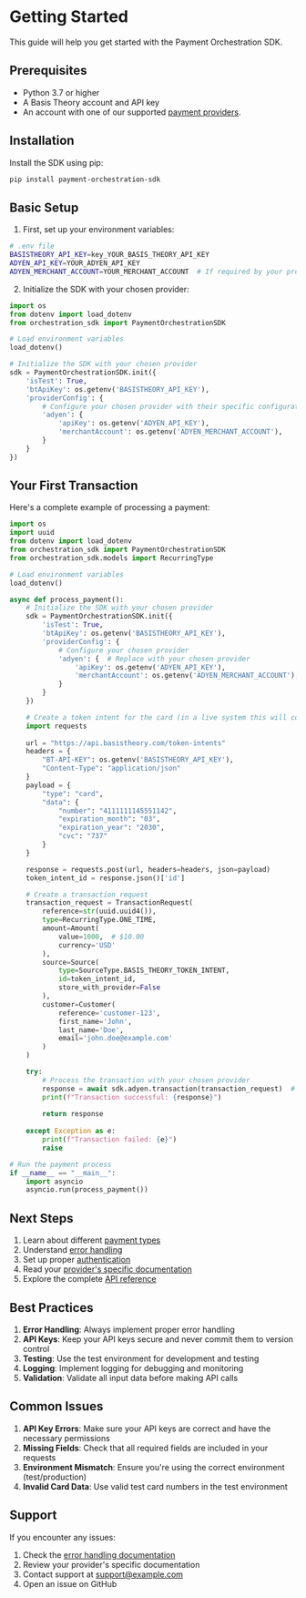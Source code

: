 # Getting Started

This guide will help you get started with the Payment Orchestration SDK.

## Prerequisites

- Python 3.7 or higher
- A Basis Theory account and API key
- An account with one of our supported [payment providers](./providers/index.md).

## Installation

Install the SDK using pip:

```bash
pip install payment-orchestration-sdk
```

## Basic Setup

1. First, set up your environment variables:

```bash
# .env file
BASISTHEORY_API_KEY=key_YOUR_BASIS_THEORY_API_KEY
ADYEN_API_KEY=YOUR_ADYEN_API_KEY
ADYEN_MERCHANT_ACCOUNT=YOUR_MERCHANT_ACCOUNT  # If required by your provider
```

2. Initialize the SDK with your chosen provider:

```python
import os
from dotenv import load_dotenv
from orchestration_sdk import PaymentOrchestrationSDK

# Load environment variables
load_dotenv()

# Initialize the SDK with your chosen provider
sdk = PaymentOrchestrationSDK.init({
    'isTest': True,
    'btApiKey': os.getenv('BASISTHEORY_API_KEY'),
    'providerConfig': {
        # Configure your chosen provider with their specific configuration
        'adyen': { 
            'apiKey': os.getenv('ADYEN_API_KEY'),
            'merchantAccount': os.getenv('ADYEN_MERCHANT_ACCOUNT'),
        }
    }
})
```

## Your First Transaction

Here's a complete example of processing a payment:

```python
import os
import uuid
from dotenv import load_dotenv
from orchestration_sdk import PaymentOrchestrationSDK
from orchestration_sdk.models import RecurringType

# Load environment variables
load_dotenv()

async def process_payment():
    # Initialize the SDK with your chosen provider
    sdk = PaymentOrchestrationSDK.init({
        'isTest': True,
        'btApiKey': os.getenv('BASISTHEORY_API_KEY'),
        'providerConfig': {
            # Configure your chosen provider
            'adyen': {  # Replace with your chosen provider
                'apiKey': os.getenv('ADYEN_API_KEY'),
                'merchantAccount': os.getenv('ADYEN_MERCHANT_ACCOUNT'),
            }
        }
    })

    # Create a token intent for the card (in a live system this will come from Basis Theory Elements in your frontend)
    import requests
    
    url = "https://api.basistheory.com/token-intents"
    headers = {
        "BT-API-KEY": os.getenv('BASISTHEORY_API_KEY'),
        "Content-Type": "application/json"
    }
    payload = {
        "type": "card",
        "data": {
            "number": "4111111145551142",
            "expiration_month": "03",
            "expiration_year": "2030",
            "cvc": "737"
        }
    }

    response = requests.post(url, headers=headers, json=payload)
    token_intent_id = response.json()['id']

    # Create a transaction request
    transaction_request = TransactionRequest(
        reference=str(uuid.uuid4()),
        type=RecurringType.ONE_TIME,
        amount=Amount(
            value=1000,  # $10.00
            currency='USD'
        ),
        source=Source(
            type=SourceType.BASIS_THEORY_TOKEN_INTENT,
            id=token_intent_id,
            store_with_provider=False
        ),
        customer=Customer(
            reference='customer-123',
            first_name='John',
            last_name='Doe',
            email='john.doe@example.com'
        )
    )

    try:
        # Process the transaction with your chosen provider
        response = await sdk.adyen.transaction(transaction_request)  # Use sdk.<provider>.transaction()
        print(f"Transaction successful: {response}")
        
        return response
        
    except Exception as e:
        print(f"Transaction failed: {e}")
        raise

# Run the payment process
if __name__ == "__main__":
    import asyncio
    asyncio.run(process_payment())
```

## Next Steps

1. Learn about different [payment types](./processing-payments.md)
2. Understand [error handling](./error-handling.md)
3. Set up proper [authentication](./authentication.md)
4. Read your [provider's specific documentation](./providers/index.md)
5. Explore the complete [API reference](./api-reference.md)

## Best Practices

1. **Error Handling**: Always implement proper error handling
2. **API Keys**: Keep your API keys secure and never commit them to version control
3. **Testing**: Use the test environment for development and testing
4. **Logging**: Implement logging for debugging and monitoring
5. **Validation**: Validate all input data before making API calls

## Common Issues

1. **API Key Errors**: Make sure your API keys are correct and have the necessary permissions
2. **Missing Fields**: Check that all required fields are included in your requests
3. **Environment Mismatch**: Ensure you're using the correct environment (test/production)
4. **Invalid Card Data**: Use valid test card numbers in the test environment

## Support

If you encounter any issues:

1. Check the [error handling documentation](./error-handling.md)
2. Review your provider's specific documentation
3. Contact support at [support@example.com](mailto:support@example.com)
4. Open an issue on GitHub 